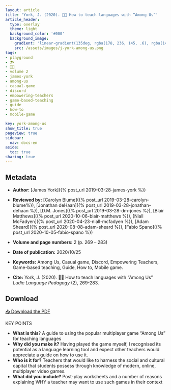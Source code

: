 ```yaml
---
layout: article
title: 'York, J. (2020). 👩‍🚀 How to teach languages with “Among Us”'
article_header:
  type: overlay
  theme: light
  background_color: '#000'
  background_image:
    gradient: 'linear-gradient(135deg, rgba(178, 236, 145, .6), rgba(147, 81, 182, .6))'
    src: /assets/images/j-york-among-us.png
tags:
- playground
- 🏞 
- 👩‍🚀
- volume 2
- james-york
- among-us
- casual-game
- discord
- empowering-teachers
- game-based-teaching
- guide 
- how-to
- mobile-game

key: york-among-us
show_title: true
pageview: true
sidebar:
  nav: docs-en
aside:
  toc: true
sharing: true
---
```



<meta name="citation_title" content="How to teach languages with “Among Us”">
<meta name="citation_author" content="York, James">
<meta name="citation_publication_date" content="2020/10/25">
<meta name="citation_journal_title" content="Ludic Language Pedagogy">
<meta name="citation_volume" content="2">
<meta name="citation_firstpage" content="269">
<meta name="citation_lastpage" content="283">
<meta name="citation_pdf_url" content="http://www.llpjournal.org/assets/publication-pdfs/j-york-among-us.pdf">


<!--more-->

## Metadata

- **Author:** [James York]({% post_url 2019-03-28-james-york %})
- **Reviewed by:** [Carolyn Blume]({% post_url 2019-03-28-carolyn-blume%}), [Jonathan deHaan]({% post_url 2019-03-28-jonathan-dehaan %}), [D.M. Jones]({% post_url 2019-03-28-dm-jones %}), [Blair Matthews]({% post_url 2020-10-06-blair-matthews %}), 
[Niall McFadyen]({% post_url 2020-04-23-niall-mcfadyen %}), [Adam Sheard]({% post_url 2020-08-08-adam-sheard %}), [Fabio Spano]({% post_url 2020-10-05-fabio-spano %})

- **Volume and page numbers:** 2 (p. 269 – 283)
- **Date of publication:** 2020/10/25
- **Keywords:** Among Us, Casual game, Discord, Empowering Teachers, Game-based teaching, Guide, How to, Mobile game.
- **Cite:** York, J. (2020). 👩‍🚀 How to teach languages with “Among Us” *Ludic Language Pedagogy* (2), 269-283.

## Download

<a class="button button--action button--rounded button--lg" href="/assets/publication-pdfs/j-york-among-us.pdf"><i class="fas fa-file-download"></i> 📥 Download the PDF </a>

KEY POINTS

- **What is this**? A guide to using the popular multiplayer game “Among Us” for teaching languages
- **Why did you make it?** Having played the game myself, I recognised its potential as a language learning tool and expect other teachers would appreciate a guide on how to use it.
- **Who is it for?** Teachers that would like to harness the social and cultural capital that students possess through knowledge of modern, online, multiplayer video games.
- **What did you include?** Post-play worksheets and a number of reasons explaining WHY a teacher may want to use such games in their context
